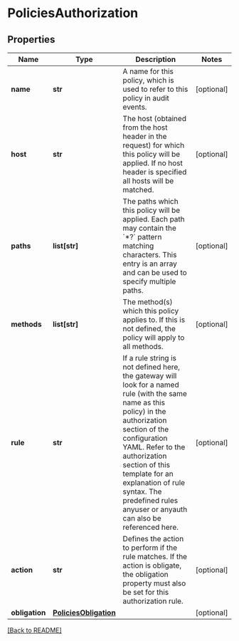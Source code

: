 # PoliciesAuthorization


## Properties

Name | Type | Description | Notes
------------ | ------------- | ------------- | -------------
**name** | **str** | A name for this policy, which is used to refer to this policy in audit events.  | [optional] 
**host** | **str** | The host (obtained from the host header in the request) for which this policy will be applied. If no host header is specified all hosts will be matched.  | [optional] 
**paths** | **list[str]** | The paths which this policy will be applied. Each path may contain the &#x60;*?&#x60; pattern matching characters. This entry is an array and can be used to specify multiple paths.  | [optional] 
**methods** | **list[str]** | The method(s) which this policy applies to. If this is not defined, the policy will apply to all methods.  | [optional] 
**rule** | **str** | If a rule string is not defined here, the gateway will look for a named rule (with the same name as this policy) in the authorization section of the configuration YAML. Refer to the authorization section of this template for an explanation of rule syntax. The predefined rules anyuser or anyauth can also be referenced here.  | [optional] 
**action** | **str** | Defines the action to perform if the rule matches. If the action is obligate, the obligation property must also be set for this authorization rule.  | [optional] 
**obligation** | [**PoliciesObligation**](PoliciesObligation.md) |  | [optional] 

[[Back to README]](../README.md)



